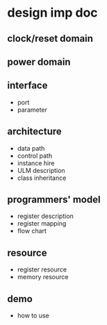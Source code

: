 # design imp doc

## clock/reset domain   

## power domain   

## interface    
  - port
  - parameter   

## architecture   
  - data path     
  - control path    
  - instance hire   
  - ULM description     
  - class inheritance    

## programmers' model   
  - register description   
  - register mapping  
  - flow chart  

## resource   
  - register resource   
  - memory resource  

## demo
  - how to use   
